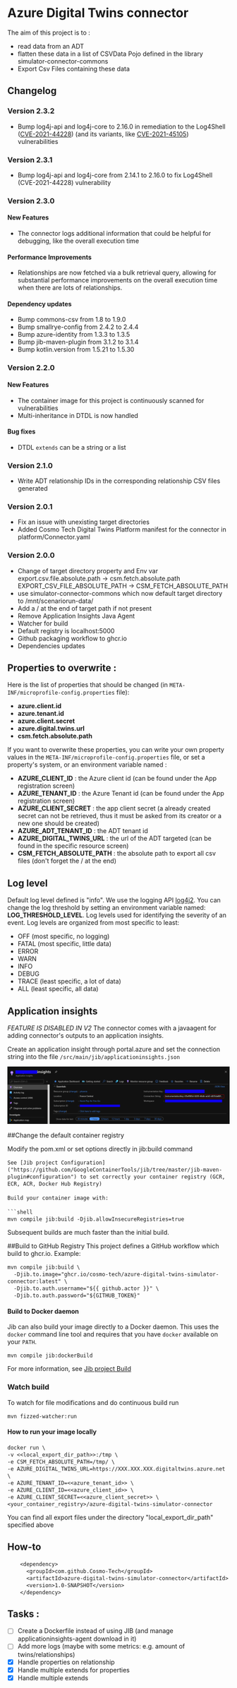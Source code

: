 # Azure Digital Twins connector
The aim of this project is to :
 - read data from an ADT
 - flatten these data in a list of CSVData Pojo defined in the library simulator-connector-commons
 - Export Csv Files containing these data

## Changelog

### Version 2.3.2

* Bump log4j-api and log4j-core to 2.16.0 in remediation to the Log4Shell ([CVE-2021-44228](https://nvd.nist.gov/vuln/detail/CVE-2021-44228)) (and its variants, like [CVE-2021-45105](https://cve.mitre.org/cgi-bin/cvename.cgi?name=CVE-2021-45105)) vulnerabilities

### Version 2.3.1

* Bump log4j-api and log4j-core from 2.14.1 to 2.16.0 to fix Log4Shell (CVE-2021-44228) vulnerability

### Version 2.3.0

#### New Features

* The connector logs additional information that could be helpful for debugging, like the overall execution time

#### Performance Improvements

* Relationships are now fetched via a bulk retrieval query, allowing for substantial performance improvements on the overall execution time when there are lots of relationships.

#### Dependency updates

* Bump commons-csv from 1.8 to 1.9.0
* Bump smallrye-config from 2.4.2 to 2.4.4
* Bump azure-identity from 1.3.3 to 1.3.5
* Bump jib-maven-plugin from 3.1.2 to 3.1.4
* Bump kotlin.version from 1.5.21 to 1.5.30

### Version 2.2.0

#### New Features

* The container image for this project is continuously scanned for vulnerabilities
* Multi-inheritance in DTDL is now handled

#### Bug fixes

* DTDL `extends` can be a string or a list

### Version 2.1.0

* Write ADT relationship IDs in the corresponding relationship CSV files generated

### Version 2.0.1
* Fix an issue with unexisting target directories
* Added Cosmo Tech Digital Twins Platform manifest for the connector in platform/Connector.yaml
### Version 2.0.0
* Change of target directory property and Env var
export.csv.file.absolute.path -> csm.fetch.absolute.path
EXPORT_CSV_FILE_ABSOLUTE_PATH -> CSM_FETCH_ABSOLUTE_PATH
* use simulator-connector-commons which now default target directory to /mnt/scenariorun-data/
* Add a / at the end of target path if not present
* Remove Application Insights Java Agent
* Watcher for build
* Default registry is localhost:5000
* Github packaging workflow to ghcr.io
* Dependencies updates

## Properties to overwrite :
Here is the list of properties that should be changed (in ```META-INF/microprofile-config.properties``` file):
- **azure.client.id**
- **azure.tenant.id**
- **azure.client.secret**
- **azure.digital.twins.url**
- **csm.fetch.absolute.path**

If you want to overwrite these properties, you can write your own property values in the ```META-INF/microprofile-config.properties``` file, or set a property's system, or an environment variable named :
- **AZURE_CLIENT_ID** : the Azure client id (can be found under the App registration screen)
- **AZURE_TENANT_ID** : the Azure Tenant id (can be found under the App registration screen)
- **AZURE_CLIENT_SECRET** : the app client secret (a already created secret can not be retrieved, thus it must be asked from its creator or a new one should be created)
- **AZURE_ADT_TENANT_ID** : the ADT tenant id
- **AZURE_DIGITAL_TWINS_URL** : the url of the ADT targeted (can be found in the specific resource screen)
- **CSM_FETCH_ABSOLUTE_PATH** : the absolute path to export all csv files (don't forget the / at the end)

## Log level
Default log level defined is "info".
We use the logging API [log4j2](https://logging.apache.org/log4j/2.x/manual/index.html).
You can change the log threshold by setting an environment variable named: **LOG_THRESHOLD_LEVEL**.
Log levels used for identifying the severity of an event. Log levels are organized from most specific to least:
- OFF (most specific, no logging)
- FATAL (most specific, little data)
- ERROR
- WARN
- INFO
- DEBUG
- TRACE (least specific, a lot of data)
- ALL (least specific, all data)


## Application insights
*FEATURE IS DISABLED IN V2*
The connector comes with a javaagent for adding connector's outputs to an application insights.

Create an application insight through portal.azure and set the connection string into the file ```/src/main/jib/applicationinsights.json```

![Application Insights](README/ApplicationInsights.png)

##Change the default container registry

Modify the pom.xml or set options directly in jib:build command
```
See [Jib project Configuration]("https://github.com/GoogleContainerTools/jib/tree/master/jib-maven-plugin#configuration") to set correctly your container registry (GCR, ECR, ACR, Docker Hub Registry)

Build your container image with:

```shell
mvn compile jib:build -Djib.allowInsecureRegistries=true
```

Subsequent builds are much faster than the initial build.

##Build to GitHub Registry
This project defines a GitHub workflow which build to ghcr.io. Example:
``` shell
mvn compile jib:build \
  -Djib.to.image="ghcr.io/cosmo-tech/azure-digital-twins-simulator-connector:latest" \
  -Djib.to.auth.username="${{ github.actor }}" \
  -Djib.to.auth.password="${GITHUB_TOKEN}"
```

#### Build to Docker daemon

Jib can also build your image directly to a Docker daemon. This uses the `docker` command line tool and requires that you have `docker` available on your `PATH`.

```shell
mvn compile jib:dockerBuild
```

For more information, see [Jib project Build]("https://github.com/GoogleContainerTools/jib/tree/master/jib-maven-plugin#build-your-image")

### Watch build
To watch for file modifications and do continuous build run
```shell
mvn fizzed-watcher:run
```

#### How to run your image locally 

```
docker run \ 
-v <<local_export_dir_path>>:/tmp \
-e CSM_FETCH_ABSOLUTE_PATH=/tmp/ \
-e AZURE_DIGITAL_TWINS_URL=https://XXX.XXX.XXX.digitaltwins.azure.net \
-e AZURE_TENANT_ID=<<azure_tenant_id>> \
-e AZURE_CLIENT_ID=<<azure_client_id>> \
-e AZURE_CLIENT_SECRET=<<azure_client_secret>> \
<your_container_registry>/azure-digital-twins-simulator-connector
```

You can find all export files under the directory "local_export_dir_path" specified above


## How-to

```
    <dependency>
      <groupId>com.github.Cosmo-Tech</groupId>
      <artifactId>azure-digital-twins-simulator-connector</artifactId>
      <version>1.0-SNAPSHOT</version>
    </dependency>
```

## Tasks : 

- [ ] Create a Dockerfile instead of using JIB (and manage applicationinsights-agent download in it)
- [ ] Add more logs (maybe with some metrics: e.g. amount of twins/relationships)
- [x] Handle properties on relationship
- [x] Handle multiple extends for properties
- [x] Handle multiple extends
